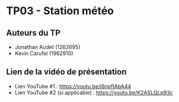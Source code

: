 # TP03 - Station météo

## Auteurs du TP

- Jonathan Audet (1262695)
- Kevin Carufel (1962910)

## Lien de la vidéo de présentation

- Lien YouTube #1 : https://youtu.be/j8npfIAbA44
- Lien YouTube #2 (si applicable) : https://youtu.be/K2ASLQLp93c
